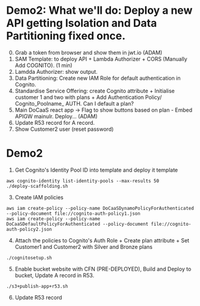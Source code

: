 # Demo2: What we'll do: Deploy a new API getting Isolation and Data Partitioning fixed once.
0. Grab a token from browser and show them in jwt.io (ADAM)
1. SAM Template: to deploy API + Lambda Authorizer + CORS (Manually Add COGNITO). (1 min)
2. Lamdda Authorizer: show output.
3. Data Partitioning: Create new IAM Role for default authentication in Cognito.
4. Standardise Service Offering: create Cognito attribute + Initialise customer 1 and two with plans + Add Authentication Policy/ Cognito_Poolname_ AUTH. Can I default a plan?
5. Main DoCaaS react app -> Flag to show buttons based on plan - Embed APIGW mainulr. Deploy... (ADAM)
6. Update R53 record for A record.
7. Show Customer2 user (reset password)

# Demo2
1. Get Cognito's Identity Pool ID into template and deploy it template
```shell
aws cognito-identity list-identity-pools --max-results 50
./deploy-scaffolding.sh
```


3. Create IAM policies
```shell
aws iam create-policy --policy-name DoCaaSDynamoPolicyForAuthenticated --policy-document file://cognito-auth-policy1.json
aws iam create-policy --policy-name DoCaaSDefaultPolicyForAuthenticated --policy-document file://cognito-auth-policy2.json
```
4. Attach the policies to Cognito's Auth Role + Create plan attribute + Set Customer1 and Customer2 with Silver and Bronze plans
```shell
./cognitosetup.sh
```

5. Enable bucket website with CFN (PRE-DEPLOYED), Build and Deploy to bucket, Update A record in R53.
```shell
./s3+publish-app+r53.sh
```

6. Update R53 record
```shell

```
